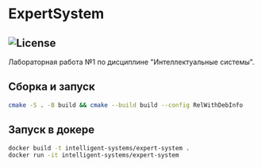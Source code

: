 ExpertSystem
===========
![License](https://img.shields.io/badge/Code%20License-MIT-blue.svg)
---------------
Лабораторная работа №1 по дисциплине "Интеллектуальные системы".

Сборка и запуск
---------------
```bash
cmake -S . -B build && cmake --build build --config RelWithDebInfo
```

Запуск в докере
---------------
```bash
docker build -t intelligent-systems/expert-system .
docker run -it intelligent-systems/expert-system
```
